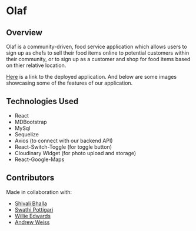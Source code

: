 # Olaf

## Overview

Olaf is a community-driven, food service application which allows users to sign up as chefs to sell their food items online to potential customers within their community, or to sign up as a customer and shop for food items based on thier relative location.


[Here](https://olafui.herokuapp.com/) is a link to the deployed application. And below are some images showcasing some of the features of our application.


## Technologies Used
* React
* MDBootstrap
* MySql
* Sequelize
* Axios (to connect with our backend API)
* React-Switch-Toggle (for toggle button)
* Cloudinary Widget (for photo upload and storage)
* React-Google-Maps

## Contributors

Made in collaboration with:
* [Shivali Bhalla](https://github.com/sbc1133)
* [Swathi Pottigari](https://github.com/SwathiPottigari)
* [Willie Edwards](https://github.com/WillieEdwards)
* [Andrew Weiss](https://github.com/wandrew8)



